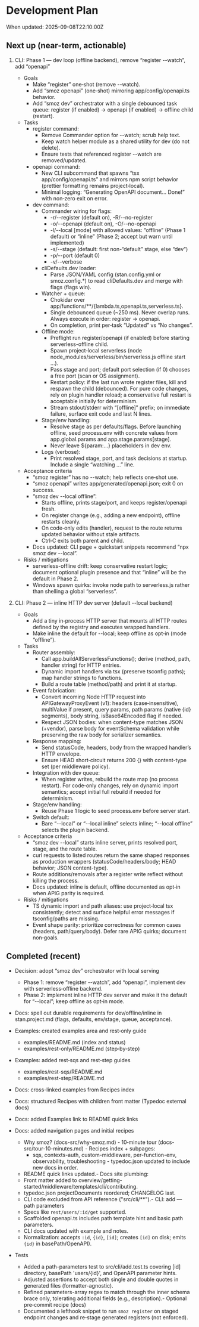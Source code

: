 # Development Plan

When updated: 2025-09-08T22:10:00Z

## Next up (near‑term, actionable)

1. CLI: Phase 1 — dev loop (offline backend), remove “register --watch”, add “openapi”
   - Goals
     - Make “register” one‑shot (remove --watch).
     - Add “smoz openapi” (one‑shot) mirroring app/config/openapi.ts behavior.
     - Add “smoz dev” orchestrator with a single debounced task queue:
       register (if enabled) → openapi (if enabled) → offline child (restart).
   - Tasks
     - register command:
       - Remove Commander option for --watch; scrub help text.
       - Keep watch helper module as a shared utility for dev (do not delete).
       - Ensure tests that referenced register --watch are removed/updated.
     - openapi command:
       - New CLI subcommand that spawns “tsx app/config/openapi.ts” and mirrors npm script behavior (prettier formatting remains project‑local).
       - Minimal logging: “Generating OpenAPI document… Done!” with non‑zero exit on error.
     - dev command:
       - Commander wiring for flags:
         - -r/--register (default on), -R/--no-register
         - -o/--openapi (default on), -O/--no-openapi
         - -l/--local [mode] with allowed values: “offline” (Phase 1 default) or “inline” (Phase 2; accept but warn until implemented)
         - -s/--stage <name> (default: first non-“default” stage, else “dev”)
         - -p/--port <n> (default 0)
         - -v/--verbose
       - cliDefaults.dev loader:
         - Parse JSON/YAML config (stan.config.yml or smoz.config.\*) to read cliDefaults.dev and merge with flags (flags win).
       - Watcher + queue:
         - Chokidar over app/functions/\*\*/{lambda.ts,openapi.ts,serverless.ts}.
         - Single debounced queue (~250 ms). Never overlap runs. Always execute in order: register → openapi.
         - On completion, print per‑task “Updated” vs “No changes”.
       - Offline mode:
         - Preflight run register/openapi (if enabled) before starting serverless-offline child.
         - Spawn project‑local serverless (node node_modules/serverless/bin/serverless.js offline start …).
         - Pass stage and port; default port selection (if 0) chooses a free port (scan or OS assignment).
         - Restart policy: if the last run wrote register files, kill and respawn the child (debounced). For pure code changes, rely on plugin handler reload; a conservative full restart is acceptable initially for determinism.
         - Stream stdout/stderr with “[offline]” prefix; on immediate failure, surface exit code and last N lines.
       - Stage/env handling:
         - Resolve stage as per defaults/flags. Before launching offline, seed process.env with concrete values from app.global.params and app.stage.params[stage].
         - Never leave ${param:…} placeholders in dev env.
       - Logs (verbose):
         - Print resolved stage, port, and task decisions at startup. Include a single “watching …” line.
   - Acceptance criteria
     - “smoz register” has no --watch; help reflects one‑shot use.
     - “smoz openapi” writes app/generated/openapi.json; exit 0 on success.
     - “smoz dev --local offline”:
       - Starts offline, prints stage/port, and keeps register/openapi fresh.
       - On register change (e.g., adding a new endpoint), offline restarts cleanly.
       - On code‑only edits (handler), request to the route returns updated behavior without stale artifacts.
       - Ctrl‑C exits both parent and child.
     - Docs updated: CLI page + quickstart snippets recommend “npx smoz dev --local”.
   - Risks / mitigations
     - serverless-offline drift: keep conservative restart logic; document optional plugin presence and that “inline” will be the default in Phase 2.
     - Windows spawn quirks: invoke node path to serverless.js rather than shelling a global “serverless”.

2. CLI: Phase 2 — inline HTTP dev server (default --local backend)
   - Goals
     - Add a tiny in‑process HTTP server that mounts all HTTP routes defined by the registry and executes wrapped handlers.
     - Make inline the default for --local; keep offline as opt‑in (mode “offline”).
   - Tasks
     - Router assembly:
       - Call app.buildAllServerlessFunctions(); derive (method, path, handler string) for HTTP entries.
       - Dynamic import handlers via tsx (preserve tsconfig paths); map handler strings to functions.
       - Build a route table (method/path) and print it at startup.
     - Event fabrication:
       - Convert incoming Node HTTP request into APIGatewayProxyEvent (v1):
         headers (case‑insensitive), multiValue if present, query params, path params (native {id} segments), body string, isBase64Encoded flag if needed.
       - Respect JSON bodies: when content-type matches JSON (+vendor), parse body for eventSchema validation while preserving the raw body for serializer semantics.
     - Response mapping:
       - Send statusCode, headers, body from the wrapped handler’s HTTP envelope.
       - Ensure HEAD short‑circuit returns 200 {} with content-type set (per middleware policy).
     - Integration with dev queue:
       - When register writes, rebuild the route map (no process restart). For code‑only changes, rely on dynamic import semantics; accept initial full rebuild if needed for determinism.
     - Stage/env handling:
       - Reuse Phase 1 logic to seed process.env before server start.
     - Switch default:
       - Bare “--local” or “--local inline” selects inline; “--local offline” selects the plugin backend.
   - Acceptance criteria
     - “smoz dev --local” starts inline server, prints resolved port, stage, and the route table.
     - curl requests to listed routes return the same shaped responses as production wrappers (statusCode/headers/body; HEAD behavior; JSON content-type).
     - Route additions/removals after a register write reflect without killing the process.
     - Docs updated: inline is default, offline documented as opt‑in when APIG parity is required.
   - Risks / mitigations
     - TS dynamic import and path aliases: use project‑local tsx consistently; detect and surface helpful error messages if tsconfig/paths are missing.
     - Event shape parity: prioritize correctness for common cases (headers, path/query/body). Defer rare APIG quirks; document non‑goals.

## Completed (recent)

- Decision: adopt “smoz dev” orchestrator with local serving
  - Phase 1: remove “register --watch”, add “openapi”, implement dev with serverless‑offline backend.
  - Phase 2: implement inline HTTP dev server and make it the default for “--local”; keep offline as opt‑in mode.
- Docs: spell out durable requirements for dev/offline/inline in stan.project.md (flags, defaults, env/stage, queue, acceptance).

- Examples: created examples area and rest‑only guide
  - examples/README.md (index and status)
  - examples/rest-only/README.md (step‑by‑step)
- Examples: added rest‑sqs and rest‑step guides
  - examples/rest-sqs/README.md
  - examples/rest-step/README.md
- Docs: cross-linked examples from Recipes index
- Docs: structured Recipes with children front matter (Typedoc external docs)
- Docs: added Examples link to README quick links
- Docs: added navigation pages and initial recipes
  - Why smoz? (docs-src/why-smoz.md) - 10‑minute tour (docs-src/tour-10-minutes.md) - Recipes index + subpages:
    - sqs, contexts-auth, custom-middleware, per-function-env, observability, troubleshooting - typedoc.json updated to include new docs in order.
  - README quick links updated.- Docs site plumbing:
  - Front matter added to overview/getting-started/middleware/templates/cli/contributing.
  - typedoc.json projectDocuments reordered; CHANGELOG last.
  - CLI code excluded from API reference ("src/cli/\*\*").- CLI: add — path parameters
  - Specs like `rest/users/:id/get` supported.
  - Scaffolded openapi.ts includes path template hint and basic path parameters.
  - CLI docs updated with example and notes.
  - Normalization: accepts `:id`, `{id}`, `[id]`; creates `[id]` on disk; emits `{id}` in basePath/OpenAPI).
- Tests
  - Added a path-parameters test to src/cli/add.test.ts covering [id] directory, basePath 'users/{id}', and OpenAPI parameter hints.
  - Adjusted assertions to accept both single and double quotes in
    generated files (formatter-agnostic).
  - Refined parameters-array regex to match through the inner schema brace only, tolerating additional fields (e.g., description).- Optional pre‑commit recipe (docs)
  - Documented a lefthook snippet to run `smoz register` on staged endpoint changes
    and re‑stage generated registers (not enforced).
